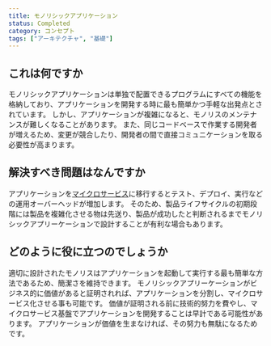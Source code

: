 ```yaml
---
title: モノリシックアプリケーション
status: Completed
category: コンセプト
tags: ["アーキテクチャ", "基礎"]
---
```


## これは何ですか

モノリシックアプリケーションは単独で配置できるプログラムにすべての機能を格納しており、アプリケーションを開発する時に最も簡単かつ手軽な出発点とされています。
しかし、アプリケーションが複雑になると、モノリスのメンテナンスが難しくなることがあります。 
また、同じコードベースで作業する開発者が増えるため、変更が競合したり、開発者の間で直接コミュニケーションを取る必要性が高まります。

## 解決すべき問題はなんですか

アプリケーションを[マイクロサービス](/ja/microservices-architecture/)に移行するとテスト、デプロイ、実行などの運用オーバーヘッドが増加します。
そのため、製品ライフサイクルの初期段階には製品を複雑化させる物は先送り、製品が成功したと判断されるまでモノリシックアプリーケーションで設計することが有利な場合もあります。

## どのように役に立つのでしょうか

適切に設計されたモノリスはアプリケーションを起動して実行する最も簡単な方法であるため、簡潔さを維持できます。
モノリシックアプリーケーションがビジネス的に価値があると証明されれば、アプリケーションを分割し、マイクロサービス化させる事も可能です。
価値が証明される前に技術的努力を費やし、マイクロサービス基盤でアプリケーションを開発することは早計である可能性があります。
アプリケーションが価値を生まなければ、その努力も無駄になるためです。
